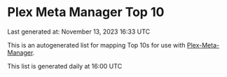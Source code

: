# Plex Meta Manager Top 10
Last generated at: November 13, 2023 16:33 UTC

This is an autogenerated list for mapping Top 10s for use with [Plex-Meta-Manager](https://github.com/meisnate12/Plex-Meta-Manager).

This list is generated daily at 16:00 UTC
